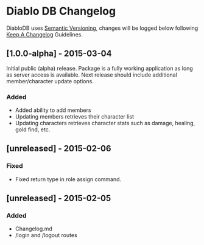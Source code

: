 # Diablo DB Changelog
DiabloDB uses [Semantic Versioning](http://semver.org/), changes will be logged below following [Keep A Changelog](http://keepachangelog.com/) Guidelines.

## [1.0.0-alpha] - 2015-03-04
Initial public (alpha) release.  Package is a fully working application as long as server access is available.  Next release should include additional member/character update options.
### Added
- Added ability to add members
- Updating members retrieves their character list
- Updating characters retrieves character stats such as damage, healing, gold find, etc.

## [unreleased] - 2015-02-06
### Fixed
- Fixed return type in role assign command.

## [unreleased] - 2015-02-05
### Added
- Changelog.md
- /login and /logout routes